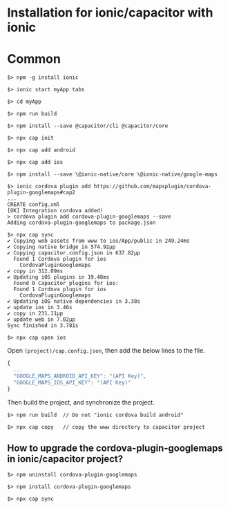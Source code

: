 # Installation for ionic/capacitor with ionic

# Common

```
$> npm -g install ionic

$> ionic start myApp tabs

$> cd myApp

$> npm run build

$> npm install --save @capacitor/cli @capacitor/core

$> npx cap init

$> npx cap add android

$> npx cap add ios

$> npm install --save \@ionic-native/core \@ionic-native/google-maps

$> ionic cordova plugin add https://github.com/mapsplugin/cordova-plugin-googlemaps#cap2
...
CREATE config.xml
[OK] Integration cordova added!
> cordova plugin add cordova-plugin-googlemaps --save
Adding cordova-plugin-googlemaps to package.json

$> npx cap sync
✔ Copying web assets from www to ios/App/public in 249.24ms
✔ Copying native bridge in 574.92μp
✔ Copying capacitor.config.json in 637.82μp
  Found 1 Cordova plugin for ios
    CordovaPluginGooglemaps
✔ copy in 312.09ms
✔ Updating iOS plugins in 19.48ms
  Found 0 Capacitor plugins for ios:
  Found 1 Cordova plugin for ios
    CordovaPluginGooglemaps
✔ Updating iOS native dependencies in 3.38s
✔ update ios in 3.46s
✔ copy in 231.11μp
✔ update web in 7.02μp
Sync finished in 3.781s

$> npx cap open ios
```

Open `(project)/cap.config.json`, then add the below lines to the file.

```js
{
  ...
  "GOOGLE_MAPS_ANDROID_API_KEY": "(API Key)",
  "GOOGLE_MAPS_IOS_API_KEY": "(API Key)"
}
```

Then build the project, and synchronize the project.

```
$> npm run build  // Do not "ionic cordova build android"

$> npx cap copy   // copy the www directory to capacitor project
```


## How to upgrade the cordova-plugin-googlemaps in ionic/capacitor project?

```
$> npm uninstall cordova-plugin-googlemaps

$> npm install cordova-plugin-googlemaps

$> npx cap sync
```
